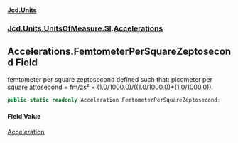 #### [Jcd.Units](index.md 'index')

### [Jcd.Units.UnitsOfMeasure.SI](Jcd.Units.UnitsOfMeasure.SI.md 'Jcd.Units.UnitsOfMeasure.SI').[Accelerations](Accelerations.md 'Jcd.Units.UnitsOfMeasure.SI.Accelerations')

## Accelerations.FemtometerPerSquareZeptosecond Field

femtometer per square zeptosecond defined such that: picometer per square attosecond = fm/zs² ×
(1.0/1000.0)/((1.0/1000.0)*(1.0/1000.0)).

```csharp
public static readonly Acceleration FemtometerPerSquareZeptosecond;
```

#### Field Value

[Acceleration](Acceleration.md 'Jcd.Units.UnitTypes.Acceleration')